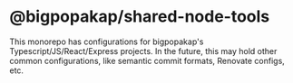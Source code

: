 @bigpopakap/shared-node-tools
=============================

This monorepo has configurations for bigpopakap's Typescript/JS/React/Express projects.
In the future, this may hold other common configurations, like semantic commit formats, Renovate configs, etc.
